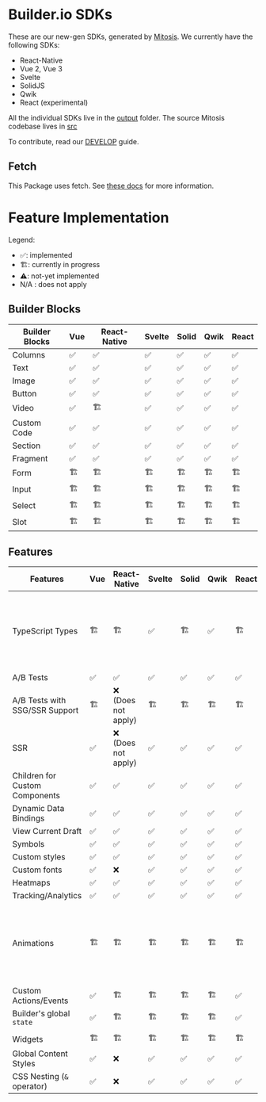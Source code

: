 # Builder.io SDKs

These are our new-gen SDKs, generated by [Mitosis](https://github.com/BuilderIO/mitosis). We currently have the following SDKs:

- React-Native
- Vue 2, Vue 3
- Svelte
- SolidJS
- Qwik
- React (experimental)

All the individual SDKs live in the [output](./output/) folder. The source Mitosis codebase lives in [src](./src/)

To contribute, read our [DEVELOP](./DEVELOP.md) guide.

## Fetch

This Package uses fetch. See [these docs](https://github.com/BuilderIO/this-package-uses-fetch/blob/main/README.md) for more information.

# Feature Implementation

Legend:

- ✅: implemented
- 🏗: currently in progress
- ⚠️: not-yet implemented
- N/A : does not apply

## Builder Blocks

| Builder Blocks | Vue | React-Native | Svelte | Solid | Qwik | React |
| -------------- | --- | ------------ | ------ | ----- | ---- | ----- |
| Columns        | ✅  | ✅           | ✅     | ✅    | ✅   | ✅    |
| Text           | ✅  | ✅           | ✅     | ✅    | ✅   | ✅    |
| Image          | ✅  | ✅           | ✅     | ✅    | ✅   | ✅    |
| Button         | ✅  | ✅           | ✅     | ✅    | ✅   | ✅    |
| Video          | ✅  | 🏗            | ✅     | ✅    | ✅   | ✅    |
| Custom Code    | ✅  | ✅           | ✅     | ✅    | ✅   | ✅    |
| Section        | ✅  | ✅           | ✅     | ✅    | ✅   | ✅    |
| Fragment       | ✅  | ✅           | ✅     | ✅    | ✅   | ✅    |
| Form           | 🏗   | 🏗            | 🏗      | 🏗     | 🏗    | 🏗     |
| Input          | 🏗   | 🏗            | 🏗      | 🏗     | 🏗    | 🏗     |
| Select         | 🏗   | 🏗            | 🏗      | 🏗     | 🏗    | 🏗     |
| Slot           | 🏗   | 🏗            | 🏗      | 🏗     | 🏗    | 🏗     |

## Features

| Features                       | Vue | React-Native        | Svelte | Solid | Qwik | React | Details                                                                                                                  |
| ------------------------------ | --- | ------------------- | ------ | ----- | ---- | ----- | ------------------------------------------------------------------------------------------------------------------------ |
| TypeScript Types               | 🏗   | 🏗                   | ✅     | 🏗     | ✅   | 🏗     | Vue SDK has partial types: only Vue 2 via importing from `@builder.io/sdk-vue` (which is an alias for the Vue 2 version) |
| A/B Tests                      | ✅  | ✅                  | ✅     | ✅    | ✅   | ✅    |                                                                                                                          |
| A/B Tests with SSG/SSR Support | 🏗   | ❌ (Does not apply) | 🏗      | 🏗     | 🏗    | 🏗     |                                                                                                                          |
| SSR                            | ✅  | ❌ (Does not apply) | ✅     | ✅    | ✅   | ✅    |                                                                                                                          |
| Children for Custom Components | ✅  | ✅                  | ✅     | ✅    | ✅   | ✅    |                                                                                                                          |
| Dynamic Data Bindings          | ✅  | ✅                  | ✅     | ✅    | ✅   | ✅    |                                                                                                                          |
| View Current Draft             | ✅  | ✅                  | ✅     | ✅    | ✅   | ✅    |                                                                                                                          |
| Symbols                        | ✅  | ✅                  | ✅     | ✅    | ✅   | ✅    |                                                                                                                          |
| Custom styles                  | ✅  | ✅                  | ✅     | ✅    | ✅   | ✅    |                                                                                                                          |
| Custom fonts                   | ✅  | ❌                  | ✅     | ✅    | ✅   | ✅    |                                                                                                                          |
| Heatmaps                       | ✅  | ✅                  | ✅     | ✅    | ✅   | ✅    |                                                                                                                          |
| Tracking/Analytics             | ✅  | ✅                  | ✅     | ✅    | ✅   | ✅    |                                                                                                                          |
| Animations                     | 🏗   | 🏗                   | 🏗      | 🏗     | 🏗    | 🏗     | Custom animation components are supported, but Builder.io's "animations" tab is currently not supported                  |
| Custom Actions/Events          | ✅  | 🏗                   | 🏗      | 🏗     | 🏗    | ✅    |                                                                                                                          |
| Builder's global `state`       | ✅  | 🏗                   | 🏗      | 🏗     | 🏗    | ✅    |
|                                |
| Widgets                        | 🏗   | 🏗                   | 🏗      | 🏗     | 🏗    | 🏗     |                                                                                                                          |
| Global Content Styles          | ✅  | ❌                  | ✅     | ✅    | ✅   | ✅    |                                                                                                                          |
| CSS Nesting (`&` operator)     | ✅  | ❌                  | ✅     | ✅    | ✅   | ✅    |                                                                                                                          |
